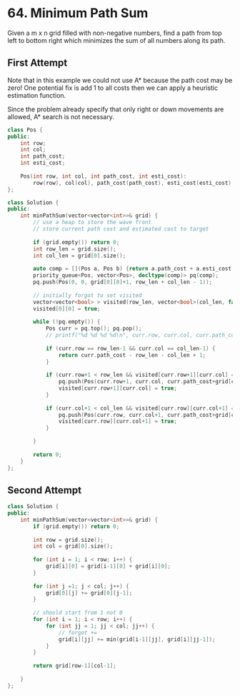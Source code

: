 # 64. Minimum Path Sum

Given a m x n grid filled with non-negative numbers, find a path from top left to bottom right which minimizes the sum of all numbers along its path.

## First Attempt

Note that in this example we could not use A* because the path cost may be zero! One potential fix is add 1 to all costs then we can apply a heuristic estimation function.

Since the problem already specify that only right or down movements are allowed, A* search is not necessary.

```c++
class Pos {
public:
    int row;
    int col;
    int path_cost;
    int esti_cost;
    
    Pos(int row, int col, int path_cost, int esti_cost): 
        row(row), col(col), path_cost(path_cost), esti_cost(esti_cost) {}
};

class Solution {
public:
    int minPathSum(vector<vector<int>>& grid) {
        // use a heap to store the wave front
        // store current path cost and estimated cost to target
        
        if (grid.empty()) return 0;
        int row_len = grid.size();
        int col_len = grid[0].size();
        
        auto comp = [](Pos a, Pos b) {return a.path_cost + a.esti_cost > b.path_cost + b.esti_cost;};
        priority_queue<Pos, vector<Pos>, decltype(comp)> pq(comp);
        pq.push(Pos(0, 0, grid[0][0]+1, row_len + col_len - 1));
        
        // initially forgot to set visited
        vector<vector<bool> > visited(row_len, vector<bool>(col_len, false));
        visited[0][0] = true;
        
        while (!pq.empty()) {
            Pos curr = pq.top(); pq.pop();
            // printf("%d %d %d %d\n", curr.row, curr.col, curr.path_cost, curr.esti_cost);
            
            if (curr.row == row_len-1 && curr.col == col_len-1) {
                return curr.path_cost - row_len - col_len + 1;
            }
            
            if (curr.row+1 < row_len && visited[curr.row+1][curr.col] == false) {
                pq.push(Pos(curr.row+1, curr.col, curr.path_cost+grid[curr.row+1][curr.col]+1, curr.esti_cost-1));
                visited[curr.row+1][curr.col] = true;
            }
                
            if (curr.col+1 < col_len && visited[curr.row][curr.col+1] == false) {
                pq.push(Pos(curr.row, curr.col+1, curr.path_cost+grid[curr.row][curr.col+1]+1, curr.esti_cost-1));
                visited[curr.row][curr.col+1] = true;
            }
                
        }
        
        return 0;
    }
};
```

## Second Attempt

```c++
class Solution {
public:
    int minPathSum(vector<vector<int>>& grid) {
        if (grid.empty()) return 0;
        
        int row = grid.size();
        int col = grid[0].size();
        
        for (int i = 1; i < row; i++) {
            grid[i][0] = grid[i-1][0] + grid[i][0];
        }
        
        for (int j =1; j < col; j++) {
            grid[0][j] += grid[0][j-1];
        }
        
        // should start from 1 not 0
        for (int i = 1; i < row; i++) {
            for (int jj = 1; jj < col; jj++) {
                // forgot +=
                grid[i][jj] += min(grid[i-1][jj], grid[i][jj-1]);
            }
        }
        
        return grid[row-1][col-1];
    
    }
};
```